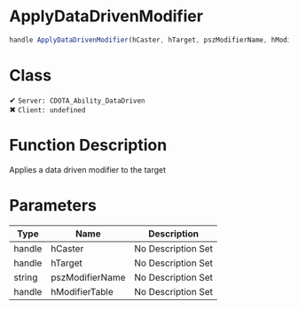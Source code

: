 # ApplyDataDrivenModifier
```js
handle ApplyDataDrivenModifier(hCaster, hTarget, pszModifierName, hModifierTable)
```
# Class
✔ `Server: CDOTA_Ability_DataDriven`  
✖ `Client: undefined`  

# Function Description
Applies a data driven modifier to the target
# Parameters
Type|Name|Description
--|--|--
handle|hCaster|No Description Set
handle|hTarget|No Description Set
string|pszModifierName|No Description Set
handle|hModifierTable|No Description Set
